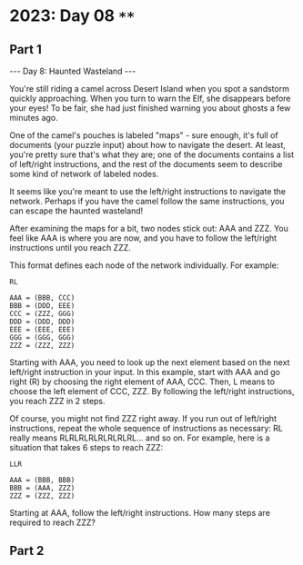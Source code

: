 # 2023: Day 08 `**`

## Part 1

--- Day 8: Haunted Wasteland ---

You're still riding a camel across Desert Island when you spot a sandstorm
quickly approaching. When you turn to warn the Elf, she disappears before your
eyes! To be fair, she had just finished warning you about ghosts a few minutes
ago.

One of the camel's pouches is labeled "maps" - sure enough, it's full of
documents (your puzzle input) about how to navigate the desert. At least,
you're pretty sure that's what they are; one of the documents contains a list
of left/right instructions, and the rest of the documents seem to describe some
kind of network of labeled nodes.

It seems like you're meant to use the left/right instructions to navigate the
network. Perhaps if you have the camel follow the same instructions, you can
escape the haunted wasteland!

After examining the maps for a bit, two nodes stick out: AAA and ZZZ. You feel
like AAA is where you are now, and you have to follow the left/right
instructions until you reach ZZZ.

This format defines each node of the network individually. For example:

```
RL

AAA = (BBB, CCC)
BBB = (DDD, EEE)
CCC = (ZZZ, GGG)
DDD = (DDD, DDD)
EEE = (EEE, EEE)
GGG = (GGG, GGG)
ZZZ = (ZZZ, ZZZ)
```

Starting with AAA, you need to look up the next element based on the next
left/right instruction in your input. In this example, start with AAA and go
right (R) by choosing the right element of AAA, CCC. Then, L means to choose
the left element of CCC, ZZZ. By following the left/right instructions, you
reach ZZZ in 2 steps.

Of course, you might not find ZZZ right away. If you run out of left/right
instructions, repeat the whole sequence of instructions as necessary: RL really
means RLRLRLRLRLRLRLRL... and so on. For example, here is a situation that
takes 6 steps to reach ZZZ:

```
LLR

AAA = (BBB, BBB)
BBB = (AAA, ZZZ)
ZZZ = (ZZZ, ZZZ)
```

Starting at AAA, follow the left/right instructions. How many steps are
required to reach ZZZ?

## Part 2
